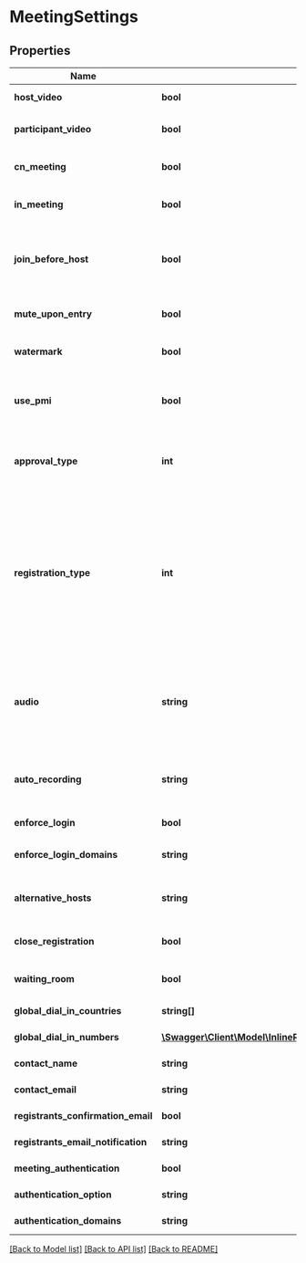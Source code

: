 # MeetingSettings

## Properties
Name | Type | Description | Notes
------------ | ------------- | ------------- | -------------
**host_video** | **bool** | Start video when the host joins the meeting. | [optional] 
**participant_video** | **bool** | Start video when participants join the meeting. | [optional] 
**cn_meeting** | **bool** | Host meeting in China. | [optional] [default to false]
**in_meeting** | **bool** | Host meeting in India. | [optional] [default to false]
**join_before_host** | **bool** | Allow participants to join the meeting before the host starts the meeting. Only used for scheduled or recurring meetings. | [optional] [default to false]
**mute_upon_entry** | **bool** | Mute participants upon entry. | [optional] [default to false]
**watermark** | **bool** | Add watermark when viewing a shared screen. | [optional] [default to false]
**use_pmi** | **bool** | Use a personal meeting ID. Only used for scheduled meetings and recurring meetings with no fixed time. | [optional] [default to false]
**approval_type** | **int** | &#x60;0&#x60; - Automatically approve.&lt;br&gt;&#x60;1&#x60; - Manually approve.&lt;br&gt;&#x60;2&#x60; - No registration required. | [optional] 
**registration_type** | **int** | Registration type. Used for recurring meeting with fixed time only. &lt;br&gt;&#x60;1&#x60; Attendees register once and can attend any of the occurrences.&lt;br&gt;&#x60;2&#x60; Attendees need to register for each occurrence to attend.&lt;br&gt;&#x60;3&#x60; Attendees register once and can choose one or more occurrences to attend. | [optional] 
**audio** | **string** | Determine how participants can join the audio portion of the meeting.&lt;br&gt;&#x60;both&#x60; - Both Telephony and VoIP.&lt;br&gt;&#x60;telephony&#x60; - Telephony only.&lt;br&gt;&#x60;voip&#x60; - VoIP only. | [optional] [default to 'both']
**auto_recording** | **string** | Automatic recording:&lt;br&gt;&#x60;local&#x60; - Record on local.&lt;br&gt;&#x60;cloud&#x60; -  Record on cloud.&lt;br&gt;&#x60;none&#x60; - Disabled. | [optional] [default to 'none']
**enforce_login** | **bool** | Only signed in users can join this meeting. | [optional] 
**enforce_login_domains** | **string** | Only signed in users with specified domains can join meetings. | [optional] 
**alternative_hosts** | **string** | Alternative host&#39;s emails or IDs: multiple values separated by a comma. | [optional] 
**close_registration** | **bool** | Close registration after event date | [optional] [default to false]
**waiting_room** | **bool** | Enable waiting room | [optional] [default to false]
**global_dial_in_countries** | **string[]** | List of global dial-in countries | [optional] 
**global_dial_in_numbers** | [**\Swagger\Client\Model\InlineResponse20110SettingsGlobalDialInNumbers[]**](InlineResponse20110SettingsGlobalDialInNumbers.md) | Global Dial-in Countries/Regions | [optional] 
**contact_name** | **string** | Contact name for registration | [optional] 
**contact_email** | **string** | Contact email for registration | [optional] 
**registrants_confirmation_email** | **bool** | Send confirmation email to registrants | [optional] 
**registrants_email_notification** | **string** | registrants email notification | [optional] 
**meeting_authentication** | **bool** | Only authenticated users can join meetings | [optional] 
**authentication_option** | **string** | Meeting authentication option id | [optional] 
**authentication_domains** | **string** | Meeting authentication_domains | [optional] 

[[Back to Model list]](../README.md#documentation-for-models) [[Back to API list]](../README.md#documentation-for-api-endpoints) [[Back to README]](../README.md)


